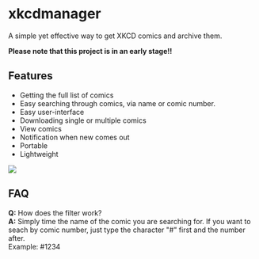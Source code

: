# xkcdmanager
A simple yet effective way to get XKCD comics and archive them.

**Please note that this project is in an early stage!!**

## Features
- Getting the full list of comics
- Easy searching through comics, via name or comic number.
- Easy user-interface
- Downloading single or multiple comics
- View comics
- Notification when new comes out
- Portable
- Lightweight

![](http://i.imgur.com/hLhOg1M.png)

## FAQ
**Q:** How does the filter work?  
**A:** Simply time the name of the comic you are searching for.
If you want to seach by comic number, just type the character "#" first and the number after.  
Example: #1234

